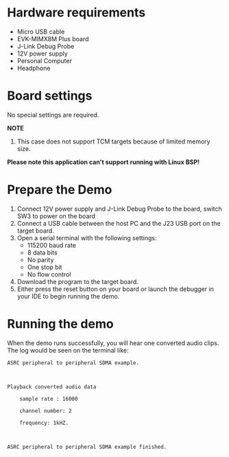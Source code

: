 Hardware requirements
=====================
- Micro USB cable
- EVK-MIMX8M Plus board
- J-Link Debug Probe
- 12V power supply
- Personal Computer
- Headphone

Board settings
============
No special settings are required.

**NOTE**
1.  This case does not support TCM targets because of limited memory size.

**Please note this application can't support running with Linux BSP!**

Prepare the Demo
================
1.  Connect 12V power supply and J-Link Debug Probe to the board, switch SW3 to power on the board
2.  Connect a USB cable between the host PC and the J23 USB port on the target board.
3.  Open a serial terminal with the following settings:
    - 115200 baud rate
    - 8 data bits
    - No parity
    - One stop bit
    - No flow control
4.  Download the program to the target board.
5.  Either press the reset button on your board or launch the debugger in your IDE to begin running the demo.

Running the demo
===============
When the demo runs successfully, you will hear one converted audio clips.
The log would be seen on the terminal like:

~~~~~~~~~~~~~~~~~~~
ASRC peripheral to peripheral SDMA example.



Playback converted audio data

    sample rate : 16000

    channel number: 2

    frequency: 1kHZ.



ASRC peripheral to peripheral SDMA example finished.


~~~~~~~~~~~~~~~~~~~

